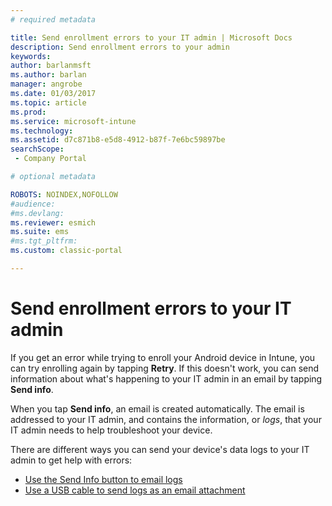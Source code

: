 ```yaml
---
# required metadata

title: Send enrollment errors to your IT admin | Microsoft Docs
description: Send enrollment errors to your admin
keywords:
author: barlanmsftms.author: barlan
manager: angrobe
ms.date: 01/03/2017
ms.topic: article
ms.prod:
ms.service: microsoft-intune
ms.technology:
ms.assetid: d7c871b8-e5d8-4912-b87f-7e6bc59897besearchScope: - Company Portal

# optional metadata

ROBOTS: NOINDEX,NOFOLLOW
#audience:
#ms.devlang:
ms.reviewer: esmich
ms.suite: ems
#ms.tgt_pltfrm:
ms.custom: classic-portal

---
```


# Send enrollment errors to your IT admin

If you get an error while trying to enroll your Android device in Intune, you can try enrolling again by tapping **Retry**. If this doesn't work, you can send information about what's happening to your IT admin in an email by tapping **Send info**.

When you tap **Send info**, an email is created automatically. The email is addressed to your IT admin, and contains the information, or _logs_, that your IT admin needs to help troubleshoot your device.

There are different ways you can send your device's data logs to your IT admin to get help with errors:

- [Use the Send Info button to email logs](send-logs-to-your-it-admin-by-email-android.md)
- [Use a USB cable to send logs as an email attachment](send-logs-to-your-it-admin-using-cable-android.md)
